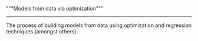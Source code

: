 """Models from data via optimization"""
___
The process of building models from data using optimization and regression techniques (amongst others).
